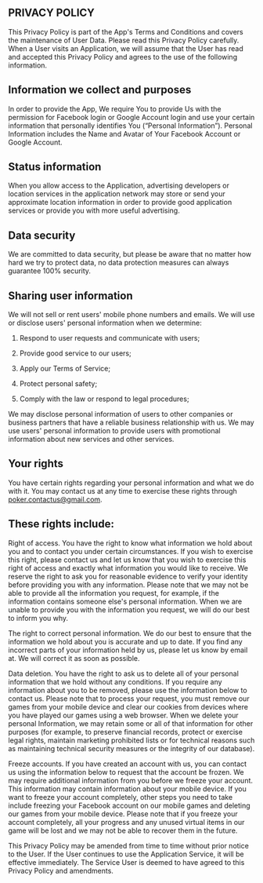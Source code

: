## PRIVACY POLICY
This Privacy Policy is part of the App's Terms and Conditions and covers the maintenance of User Data. Please read this Privacy Policy carefully. When a User visits an Application, we will assume that the User has read and accepted this Privacy Policy and agrees to the use of the following information.

 



## Information we collect and purposes

 

In order to provide the App, We require You to provide Us with the permission for Facebook login or Google Account login and use your certain information that personally identifies You (“Personal Information”). Personal Information includes the Name and Avatar of Your Facebook Account or Google Account.

 

 

 

## Status information

 

When you allow access to the Application, advertising developers or location services in the application network may store or send your approximate location information in order to provide good application services or provide you with more useful advertising.

 

 

 

## Data security

 

We are committed to data security, but please be aware that no matter how hard we try to protect data, no data protection measures can always guarantee 100% security.

 

 

 

## Sharing user information

 

We will not sell or rent users' mobile phone numbers and emails. We will use or disclose users' personal information when we determine:

 

1. Respond to user requests and communicate with users;

 

2. Provide good service to our users;

 

3. Apply our Terms of Service;

 

4. Protect personal safety;

 

5. Comply with the law or respond to legal procedures;

 

 

 

We may disclose personal information of users to other companies or business partners that have a reliable business relationship with us. We may use users' personal information to provide users with promotional information about new services and other services.

 

## Your rights

 

You have certain rights regarding your personal information and what we do with it. You may contact us at any time to exercise these rights through poker.contactus@gmail.com.

 

 

 

## These rights include:

 

Right of access. You have the right to know what information we hold about you and to contact you under certain circumstances. If you wish to exercise this right, please contact us and let us know that you wish to exercise this right of access and exactly what information you would like to receive. We reserve the right to ask you for reasonable evidence to verify your identity before providing you with any information. Please note that we may not be able to provide all the information you request, for example, if the information contains someone else's personal information. When we are unable to provide you with the information you request, we will do our best to inform you why.

 

The right to correct personal information. We do our best to ensure that the information we hold about you is accurate and up to date. If you find any incorrect parts of your information held by us, please let us know by email at. We will correct it as soon as possible.

 

Data deletion. You have the right to ask us to delete all of your personal information that we hold without any conditions. If you require any information about you to be removed, please use the information below to contact us. Please note that to process your request, you must remove our games from your mobile device and clear our cookies from devices where you have played our games using a web browser. When we delete your personal Information, we may retain some or all of that information for other purposes (for example, to preserve financial records, protect or exercise legal rights, maintain marketing prohibited lists or for technical reasons such as maintaining technical security measures or the integrity of our database).

 

Freeze accounts. If you have created an account with us, you can contact us using the information below to request that the account be frozen. We may require additional information from you before we freeze your account. This information may contain information about your mobile device. If you want to freeze your account completely, other steps you need to take include freezing your Facebook account on our mobile games and deleting our games from your mobile device. Please note that if you freeze your account completely, all your progress and any unused virtual items in our game will be lost and we may not be able to recover them in the future.

 

 

 

This Privacy Policy may be amended from time to time without prior notice to the User. If the User continues to use the Application Service, it will be effective immediately. The Service User is deemed to have agreed to this Privacy Policy and amendments.


